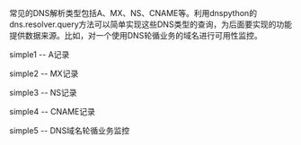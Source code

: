 常见的DNS解析类型包括A、MX、NS、CNAME等。利用dnspython的dns.resolver.query方法可以简单实现这些DNS类型的查询，为后面要实现的功能提供数据来源。比如，对一个使用DNS轮循业务的域名进行可用性监控。

simple1 -- A记录

simple2 -- MX记录

simple3 -- NS记录

simple4 -- CNAME记录

simple5 -- DNS域名轮循业务监控